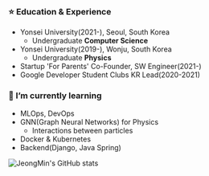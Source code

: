 ### ⭐️ Education & Experience
- Yonsei University(2021-), Seoul, South Korea
  - Undergraduate **Computer Science**
- Yonsei University(2019-), Wonju, South Korea
  - Undergraduate **Physics**
- Startup 'For Parents' Co-Founder, SW Engineer(2021-)
- Google Developer Student Clubs KR Lead(2020-2021)


### 🌱 I’m currently learning 
  - MLOps, DevOps
  - GNN(Graph Neural Networks) for Physics
    - Interactions between particles
  - Docker & Kubernetes
  - Backend(Django, Java Spring)

![JeongMin's GitHub stats](https://github-readme-stats.vercel.app/api?username=silverstar0727&show_icons=true&theme=vue-dark)
